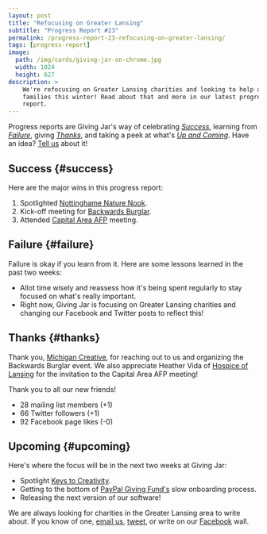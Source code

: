 ```yaml
---
layout: post
title: "Refocusing on Greater Lansing"
subtitle: "Progress Report #23"
permalink: /progress-report-23-refocusing-on-greater-lansing/
tags: [progress-report]
image:
  path: /img/cards/giving-jar-on-chrome.jpg
  width: 1024
  height: 627
description: >
    We're refocusing on Greater Lansing charities and looking to help a few
    families this winter! Read about that and more in our latest progress
    report.
---
```


Progress reports are Giving Jar's way of celebrating *[Success][1]*, learning from *[Failure][2]*, giving *[Thanks][3]*, and taking a peek at what's *[Up and Coming][4]*. Have an idea? [Tell us][5] about it!

## Success {#success}

Here are the major wins in this progress report:

1. Spotlighted [Nottinghame Nature Nook][8].
2. Kick-off meeting for [Backwards Burglar][9].
3. Attended [Capital Area AFP][10] meeting.

## Failure {#failure}

Failure is okay if you learn from it. Here are some lessons learned in the past two weeks:

* Allot time wisely and reassess how it's being spent regularly to stay focused on what's really important.
* Right now, Giving Jar is focusing on Greater Lansing charities and changing our Facebook and Twitter posts to reflect this!

## Thanks {#thanks}

Thank you, [Michigan Creative][11], for reaching out to us and organizing the Backwards Burglar event. We also appreciate Heather Vida of [Hospice of Lansing][12] for the invitation to the Capital Area AFP meeting!

Thank you to all our new friends!

* 28 mailing list members (+1)
* 66 Twitter followers (+1)
* 92 Facebook page likes (-0)

## Upcoming {#upcoming}

Here's where the focus will be in the next two weeks at Giving Jar:

* Spotlight [Keys to Creativity][13].
* Getting to the bottom of [PayPal Giving Fund's][14] slow onboarding process.
* Releasing the next version of our software!

We are always looking for charities in the Greater Lansing area to write about. If you know of one, [email us][5], [tweet][6], or write on our [Facebook][7] wall.



[1]: #success "Success Section"
[2]: #failure "Failure Section"
[3]: #thanks "Thanks Section"
[4]: #upcoming "Upcoming Section"
[5]: mailto:hello@givingjar.org "Email Giving Jar"
[6]: https://twitter.com/givingjar "Giving Jar on Twitter"
[7]: https://www.facebook.com/givingjarorg "Giving Jar on Facebook"
[8]: http://blog.givingjar.org/charity-spotlight-nottingham-nature-nook/ "Nottingham Nature Nook Spotlight"
[9]: http://backwardsburglar.com/ "Backwards Burglar Homepage"
[10]: http://afplansingmi.afpnet.org/ "Association for Fundraising Professionals - Capital Area Chapter Homepage"
[11]: https://www.michigancreative.com/ "Michigan Creative Homepage"
[12]: http://hospiceoflansing.org/ "Hospice of Lansing Homepage"
[13]: http://www.keystocreativity.net/ "Keys to Creativity Homepage"
[14]: https://www.paypal.com/givingfund/ "PayPal Giving Fund Homepage"
